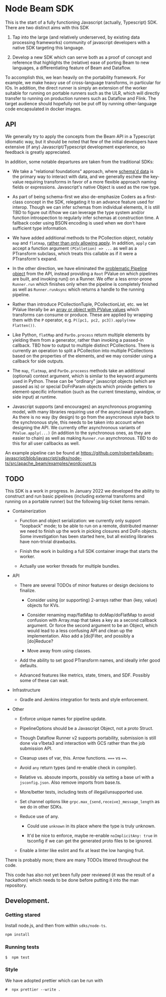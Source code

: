 # Node Beam SDK

This is the start of a fully functioning Javascript (actually, Typescript) SDK.
There are two distinct aims with this SDK

1. Tap into the large (and relatively underserved, by existing data processing
frameworks) community of javascript developers with a native SDK targeting this language.

1. Develop a new SDK which can serve both as a proof of concept and reference
that highlights the (relative) ease of porting Beam to new languages,
a differentiating feature of Beam and Dataflow.

To accomplish this, we lean heavily on the portability framework.
For example, we make heavy use of cross-language transforms,
in particular for IOs.
In addition, the direct runner is simply an extension of the worker suitable
for running on portable runners such as the ULR, which will directly transfer
to running on production runners such as Dataflow and Flink.
The target audience should hopefully not be put off by running other-language
code encapsulated in docker images.

## API

We generally try to apply the concepts from the Beam API in a Typescript
idiomatic way, but it should be noted that few of the initial developers
have extensive (if any) Javascript/Typescript development experience, so
feedback is greatly appreciated.

In addition, some notable departures are taken from the traditional SDKs:

* We take a "relational foundations" approach, where
[schema'd data](https://docs.google.com/document/d/1tnG2DPHZYbsomvihIpXruUmQ12pHGK0QIvXS1FOTgRc/edit#heading=h.puuotbien1gf)
is the primary way to interact with data, and we generally eschew the key-value
requiring transforms in favor of a more flexible approach naming fields or
expressions. Javascript's native Object is used as the row type.

* As part of being schema-first we also de-emphasize Coders as a first-class
concept in the SDK, relegating it to an advance feature used for interop.
Though we can infer schemas from individual elements, it is still TBD to
figure out if/how we can leverage the type system and/or function introspection
to regularly infer schemas at construction time. A fallback coder using BSON
encoding is used when we don't have sufficient type information.

* We have added additional methods to the PCollection object, notably `map`
and `flatmap`, [rather than only allowing apply](https://www.mail-archive.com/dev@beam.apache.org/msg06035.html).
In addition, `apply` can accept a function argument `(PColletion) => ...` as
well as a PTransform subclass, which treats this callable as if it were a
PTransform's expand.

* In the other direction, we have eliminated the
[problematic Pipeline object](https://s.apache.org/no-beam-pipeline)
from the API, instead providing a `Root` PValue on which pipelines are built,
and invoking run() on a Runner.  We offer a less error-prone `Runner.run`
which finishes only when the pipeline is completely finished as well as
`Runner.runAsync` which returns a handle to the running pipeline.

* Rather than introduce PCollectionTuple, PCollectionList, etc. we let PValue
literally be an
[array or object with PValue values](https://github.com/robertwb/beam-javascript/blob/de4390dd767f046903ac23fead5db333290462db/sdks/node-ts/src/apache_beam/pvalue.ts#L116)
which transforms can consume or produce.
These are applied by wrapping them with the `P` operator, e.g.
`P([pc1, pc2, pc3]).apply(new Flatten())`.

* Like Python, `flatMap` and `ParDo.process` return multiple elements by
yielding them from a generator, rather than invoking a passed-in callback.
TBD how to output to multiple distinct PCollections.
There is currently an operation to split a PCollection into multiple
PCollections based on the properties of the elements, and
we may consider using a callback for side outputs.

* The `map`, `flatmap`, and `ParDo.proceess` methods take an additional
(optional) context argument, which is similar to the keyword arguments
used in Python. These can be "ordinary" javascript objects (which are passed
as is) or special DoFnParam objects which provide getters to element-specific
information (such as the current timestamp, window, or side input) at runtime.

* Javascript supports (and encourages) an asynchronous programing model, with
many libraries requiring use of the async/await paradigm.
As there is no way (by design) to go from the asyncronous style back to
the synchronous style, this needs to be taken into account
when designing the API.
We currently offer asynchronous variants of `PValue.apply(...)` (in addition
to the synchronous ones, as they are easier to chain) as well as making
`Runner.run` asynchronous. TBD to do this for all user callbacks as well.

An example pipeline can be found at https://github.com/robertwb/beam-javascript/blob/javascript/sdks/node-ts/src/apache_beam/examples/wordcount.ts

## TODO

This SDK is a work in progress. In January 2022 we developed the ability to
construct and run basic pipelines (including external transforms and running
on a portable runner) but the following big-ticket items remain.

* Containerization

  * Function and object serialization: we currently only support "loopback"
  mode; to be able to run on a remote, distributed manner we need to finish up
  the work in picking closures and DoFn objects. Some investigation has been
  started here, but all existing libraries have non-trivial drawbacks.

  * Finish the work in building a full SDK container image that starts
  the worker.

  * Actually use worker threads for multiple bundles.

* API

  * There are several TODOs of minor features or design decisions to finalize.

    * Consider using (or supporting) 2-arrays rather than {key, value} objects
      for KVs.

    * Consider renaming map/flatMap to doMap/doFlatMap to avoid confusion with
    Array.map that takes a key as a second callback argument.
    Or force the second argument to be an Object, which would lead to a less
    confusing API and clean up the implementation.
    Also add a [do]Filter, and possibly a [do]Reduce?

    * Move away from using classes.

  * Add the ability to set good PTransform names, and ideally infer good
  defaults.

  * Advanced features like metrics, state, timers, and SDF.
  Possibly some of these can wait.

* Infrastructure

  * Gradle and Jenkins integration for tests and style enforcement.

* Other

  * Enforce unique names for pipeline update.

  * PipelineOptions should be a Javascript Object, not a proto Struct.

  * Though Dataflow Runner v2 supports portability, submission is still done
  via v1beta3 and interaction with GCS rather than the job submission API.

  * Cleanup uses of var, this. Arrow functions. `===` vs `==`.

  * Avoid `any` return types (and re-enable check in compiler).

  * Relative vs. absoute imports, possibly via setting a base url with a
  `jsconfig.json`.  Also remove imports from base.ts.

  * More/better tests, including tests of illegal/unsupported use.

  * Set channel options like `grpc.max_{send,receive}_message_length` as we
  do in other SDKs.

  * Reduce use of any.

    * Could use `unknown` in its place where the type is truly unknown.

    * It'd be nice to enforce, maybe re-enable `noImplicitAny: true` in
    tsconfig if we can get the generated proto files to be ignored.

  * Enable a linter like eslint and fix at least the low hanging fruit.

There is probably more; there are many TODOs littered throughout the code.

This code has also not yet been fully peer reviewed (it was the result of a
hackathon) which needs to be done before putting it into the man repository.


## Development.

### Getting stared

Install node.js, and then from within `sdks/node-ts`.

```
npm install
```

### Running tests

```
$  npm test
```

### Style

We have adopted prettier which can be run with

```
#  npx prettier --write .
```
